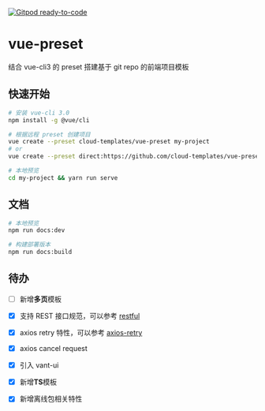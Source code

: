 [![Gitpod ready-to-code](https://img.shields.io/badge/Gitpod-ready--to--code-blue?logo=gitpod)](https://gitpod.io/#https://github.com/cloud-templates/vue-preset)

# vue-preset
结合 vue-cli3 的 preset 搭建基于 git repo 的前端项目模板

## 快速开始

```bash
# 安装 vue-cli 3.0
npm install -g @vue/cli

# 根据远程 preset 创建项目
vue create --preset cloud-templates/vue-preset my-project
# or
vue create --preset direct:https://github.com/cloud-templates/vue-preset.git my-project --clone

# 本地预览
cd my-project && yarn run serve

```

## 文档
```bash
# 本地预览
npm run docs:dev

# 构建部署版本
npm run docs:build
```
## 待办
- [ ] 新增**多页**模板
- [x] 支持 REST 接口规范，可以参考 [restful](https://github.com/cklwblove/vue-preset/blob/ece3b851d947ec00d42815919ca32bb1e84be1b3/generator/template/src/services/request.js#L136)
- [x] axios retry 特性，可以参考 [axios-retry](https://github.com/cklwblove/vue-preset/blob/axios-retry/generator/template/src/services/request.js)
- [x] axios cancel request
- [x] 引入 vant-ui
- [x] 新增**TS**模板
- [x] 新增离线包相关特性

